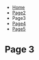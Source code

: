 
<ul class="breadcrumb">
  <li><a href="index.html">Home</a></li>
  <li><a href="page2.html">Page2</a></li>
  <li>Page3</a></li>
  <li><a href="page4.html">Page4</a></li>
  <li><a href="page5.html">Page5</a></li>
</ul>




<body>
<h1> Page 3 </h1>
